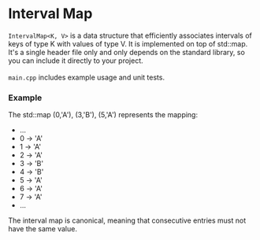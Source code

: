 # Interval Map
```IntervalMap<K, V>``` is a data structure that efficiently associates intervals of keys of type K
with values of type V. It is implemented on top of std::map. It's a single header file only and only
depends on the standard library, so you can include it directly to your project.<br><br>
```main.cpp``` includes example usage and unit tests.

### Example
The std::map (0,'A'), (3,'B'), (5,'A') represents the mapping:

* ...
* 0 -> 'A'
* 1 -> 'A'
* 2 -> 'A'
* 3 -> 'B'
* 4 -> 'B'
* 5 -> 'A'
* 6 -> 'A'
* 7 -> 'A'
* ...

The interval map is canonical, meaning that consecutive entries must not have the same value.